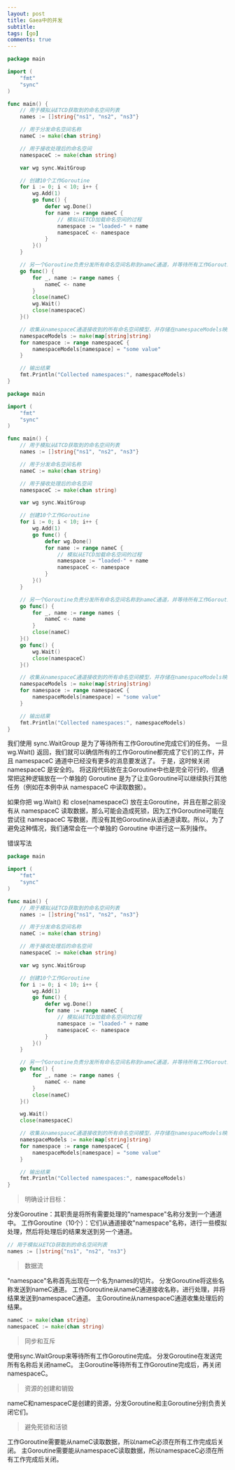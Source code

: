 ```yaml
---
layout: post
title: Gaea中的并发
subtitle:
tags: [go]
comments: true
---
```




```go
package main

import (
	"fmt"
	"sync"
)

func main() {
	// 用于模拟从ETCD获取到的命名空间列表
	names := []string{"ns1", "ns2", "ns3"}

	// 用于分发命名空间名称
	nameC := make(chan string)

	// 用于接收处理后的命名空间
	namespaceC := make(chan string)

	var wg sync.WaitGroup

	// 创建10个工作Goroutine
	for i := 0; i < 10; i++ {
		wg.Add(1)
		go func() {
			defer wg.Done()
			for name := range nameC {
				// 模拟从ETCD加载命名空间的过程
				namespace := "loaded-" + name
				namespaceC <- namespace
			}
		}()
	}

	// 另一个Goroutine负责分发所有命名空间名称到nameC通道，并等待所有工作Goroutine完成
	go func() {
		for _, name := range names {
			nameC <- name
		}
		close(nameC)
		wg.Wait()
		close(namespaceC)
	}()

	// 收集从namespaceC通道接收到的所有命名空间模型，并存储在namespaceModels映射中
	namespaceModels := make(map[string]string)
	for namespace := range namespaceC {
		namespaceModels[namespace] = "some value"
	}

	// 输出结果
	fmt.Println("Collected namespaces:", namespaceModels)
}

```


```go
package main

import (
	"fmt"
	"sync"
)

func main() {
	// 用于模拟从ETCD获取到的命名空间列表
	names := []string{"ns1", "ns2", "ns3"}

	// 用于分发命名空间名称
	nameC := make(chan string)

	// 用于接收处理后的命名空间
	namespaceC := make(chan string)

	var wg sync.WaitGroup

	// 创建10个工作Goroutine
	for i := 0; i < 10; i++ {
		wg.Add(1)
		go func() {
			defer wg.Done()
			for name := range nameC {
				// 模拟从ETCD加载命名空间的过程
				namespace := "loaded-" + name
				namespaceC <- namespace
			}
		}()
	}

	// 另一个Goroutine负责分发所有命名空间名称到nameC通道，并等待所有工作Goroutine完成
	go func() {
		for _, name := range names {
			nameC <- name
		}
		close(nameC)
	}()
	go func() {
		wg.Wait()
		close(namespaceC)
	}()

	// 收集从namespaceC通道接收到的所有命名空间模型，并存储在namespaceModels映射中
	namespaceModels := make(map[string]string)
	for namespace := range namespaceC {
		namespaceModels[namespace] = "some value"
	}

	// 输出结果
	fmt.Println("Collected namespaces:", namespaceModels)
}

```

我们使用 sync.WaitGroup 是为了等待所有工作Goroutine完成它们的任务。
一旦 wg.Wait() 返回，我们就可以确信所有的工作Goroutine都完成了它们的工作，并且 namespaceC 通道中已经没有更多的消息要发送了。
于是，这时候关闭 namespaceC 是安全的。
将这段代码放在主Goroutine中也是完全可行的，但通常把这种逻辑放在一个单独的 Goroutine 是为了让主Goroutine可以继续执行其他任务（例如在本例中从 namespaceC 中读取数据）。

如果你把 wg.Wait() 和 close(namespaceC) 放在主Goroutine，并且在那之前没有从 namespaceC 读取数据，那么可能会造成死锁，因为工作Goroutine可能在尝试往 namespaceC 写数据，而没有其他Goroutine从该通道读取。所以，为了避免这种情况，我们通常会在一个单独的 Goroutine 中进行这一系列操作。

错误写法

```go
package main

import (
	"fmt"
	"sync"
)

func main() {
	// 用于模拟从ETCD获取到的命名空间列表
	names := []string{"ns1", "ns2", "ns3"}

	// 用于分发命名空间名称
	nameC := make(chan string)

	// 用于接收处理后的命名空间
	namespaceC := make(chan string)

	var wg sync.WaitGroup

	// 创建10个工作Goroutine
	for i := 0; i < 10; i++ {
		wg.Add(1)
		go func() {
			defer wg.Done()
			for name := range nameC {
				// 模拟从ETCD加载命名空间的过程
				namespace := "loaded-" + name
				namespaceC <- namespace
			}
		}()
	}

	// 另一个Goroutine负责分发所有命名空间名称到nameC通道，并等待所有工作Goroutine完成
	go func() {
		for _, name := range names {
			nameC <- name
		}
		close(nameC)
	}()

	wg.Wait()
	close(namespaceC)

	// 收集从namespaceC通道接收到的所有命名空间模型，并存储在namespaceModels映射中
	namespaceModels := make(map[string]string)
	for namespace := range namespaceC {
		namespaceModels[namespace] = "some value"
	}

	// 输出结果
	fmt.Println("Collected namespaces:", namespaceModels)
}
```


> 明确设计目标：

分发Goroutine：其职责是将所有需要处理的"namespace"名称分发到一个通道中。
工作Goroutine（10个）：它们从通道接收"namespace"名称，进行一些模拟处理，然后将处理后的结果发送到另一个通道。
```go
// 用于模拟从ETCD获取到的命名空间列表
names := []string{"ns1", "ns2", "ns3"}
```

> 数据流

"namespace"名称首先出现在一个名为names的切片。
分发Goroutine将这些名称发送到nameC通道。
工作Goroutine从nameC通道接收名称，进行处理，并将结果发送到namespaceC通道。
主Goroutine从namespaceC通道收集处理后的结果。

```go
nameC := make(chan string)
namespaceC := make(chan string)
```
> 同步和互斥

使用sync.WaitGroup来等待所有工作Goroutine完成。
分发Goroutine在发送完所有名称后关闭nameC。
主Goroutine等待所有工作Goroutine完成后，再关闭namespaceC。


> 资源的创建和销毁

nameC和namespaceC是创建的资源，分发Goroutine和主Goroutine分别负责关闭它们。


> 避免死锁和活锁

工作Goroutine需要能从nameC读取数据，所以nameC必须在所有工作完成后关闭。
主Goroutine需要能从namespaceC读取数据，所以namespaceC必须在所有工作完成后关闭。